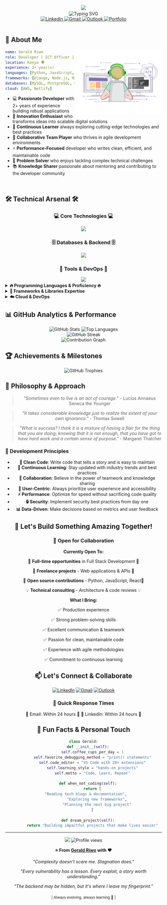 <div align="center">
  <img src="https://capsule-render.vercel.app/api?type=waving&color=gradient&customColorList=6,11,20&height=200&section=header&text=Hey%20there%20🤝%20I'm%20Gerald&fontSize=50&fontColor=fff&animation=twinkling&fontAlignY=35&desc=%20%7C%20Software%20Developer%20%7C%20ICT%20Officer%20%7C%20IT%20Support%20Specialist%20%7C%20Cyber-Security%20Enthusiast%20%&descAlignY=55&descAlign=50" />
</div>

<div align="center">
  <img src="https://readme-typing-svg.herokuapp.com?font=Fira+Code&size=32&duration=2500&pause=800&color=36BCF7&center=true&vCenter=true&width=700&lines=Team+Player+%F0%9F%A4%9D;Collaborative+%F0%9F%91%A5;Fast+Paced+%E2%9A%A1;Self+Motivated+%F0%9F%9A%80;Fast+Learner+%F0%9F%93%9A;Problem+Solver+%F0%9F%A7%A9;Versatile+%F0%9F%94%A7;Driven+%F0%9F%8E%AF;Resourceful+%F0%9F%92%A1;Reliable+%E2%9C%85" alt="Typing SVG" />
</div>

<div align="center">
  <a href="https://www.linkedin.com/in/gerald-riwo-8604192bb/">
    <img src="https://img.shields.io/badge/LinkedIn-Connect-0077B5?style=for-the-badge&logo=linkedin&logoColor=white&labelColor=0077B5" alt="LinkedIn"/>
  </a>
  <a href="mailto:riwo.gerald@gmail.com">
    <img src="https://img.shields.io/badge/Gmail-Contact-D14836?style=for-the-badge&logo=gmail&logoColor=white&labelColor=D14836" alt="Gmail"/>
  </a>
  <a href="mailto:riwo.gerald@outlook.com">
    <img src="https://img.shields.io/badge/Outlook-Email-0078D4?style=for-the-badge&logo=microsoft-outlook&logoColor=white&labelColor=0078D4" alt="Outlook"/>
  </a>
  <a href="https://github.com/riwogerald">
    <img src="https://img.shields.io/badge/Portfolio-Visit-FF6B6B?style=for-the-badge&logo=github&logoColor=white&labelColor=FF6B6B" alt="Portfolio"/>
  </a>
</div>

<br/>

## 🚀 About Me

<img align="right" alt="Coding" width="280" src="https://raw.githubusercontent.com/devSouvik/devSouvik/master/gif3.gif">

<div align="left">

```yaml
name: Gerald Riwo
role: Developer | ICT Officer | IT Support Specialist | 
location: Kenya 🌍
experience: 2+ year(s)
languages: [Python, JavaScript, TypeScript, C++, Java, Ruby, C#]
frameworks: [Django, Node.js, Rails, React, Qt]
databases: [MySQL, PostgreSQL, SQLite, MongoDB]
cloud: [AWS, Netlify]
```

</div>

<div align="left">

- 💻 **Passionate Developer** with 2+ years of experience building robust applications
- 🌟 **Innovation Enthusiast** who transforms ideas into scalable digital solutions
- 🎯 **Continuous Learner** always exploring cutting-edge technologies and best practices
- 🤝 **Collaborative Team Player** who thrives in agile development environments
- ⚡ **Performance-Focused** developer who writes clean, efficient, and maintainable code
- 🔧 **Problem Solver** who enjoys tackling complex technical challenges
- 📚 **Knowledge Sharer** passionate about mentoring and contributing to the developer community

</div>

<br clear="right"/>

## 🛠️ Technical Arsenal 🛠️

<div align="center">

### 💻 **Core Technologies** 💻

<img src="https://skillicons.dev/icons?i=python,javascript,typescript,react,nodejs,django&theme=dark&perline=6" />

### 🗄️ **Databases & Backend** 🗄️

<img src="https://skillicons.dev/icons?i=mysql,postgresql,sqlite,mongodb,redis,graphql&theme=dark&perline=6" />

### 🔧 **Tools & DevOps** 🔧

<img src="https://skillicons.dev/icons?i=git,github,docker,aws,linux,vscode&theme=dark&perline=6" />

</div>

<details>
<summary><b>🔥 Programming Languages & Proficiency 🔥</b></summary>
<br/>

| Language | Proficiency | Years | Primary Use |
|----------|-------------|-------|-------------|
| **Python** | ⭐⭐⭐⭐⭐ | 2+ | Backend Development, Data Analysis, Automation |
| **JavaScript** | ⭐⭐⭐⭐⭐ | 2+ | Full Stack Development, Frontend Logic |
| **TypeScript** | ⭐⭐⭐⭐ | 2+ | Type-safe Frontend & Backend Development |
| **C/C++** | ⭐⭐⭐⭐ | 2+ | System Programming, Performance-critical Apps |
| **Java** | ⭐⭐⭐⭐ | 2+ | Enterprise Applications, Android Development |
| **Ruby** | ⭐⭐⭐ | 1+ | Web Development with Rails |
| **C#** | ⭐⭐⭐ | 1+ | Desktop Applications, .NET Development |

</details>

<details>
<summary><b>🚀 Frameworks & Libraries Expertise</b></summary>
<br/>

**Backend Frameworks:**
- 🐍 **Django** - REST APIs, Admin Panels, Full-stack Applications
- 🟢 **Node.js** - Microservices, Real-time Applications, APIs
- 💎 **Ruby on Rails** - Rapid Prototyping, MVC Applications
- ⚡ **Express.js** - Lightweight APIs, Middleware Development

**Frontend Technologies:**
- ⚛️ **React** - SPAs, Component Libraries, State Management
- 🎨 **HTML5/CSS3** - Responsive Design, Modern Layouts
- 📱 **Responsive Design** - Mobile-first Development

**Desktop Development:**
- 🖥️ **Qt Framework** - Cross-platform Desktop Applications

**Database Technologies:**
- 🐘 **PostgreSQL** - Complex Queries, Data Modeling
- 🐬 **MySQL** - Web Applications, Performance Optimization
- 📊 **SQLite** - Embedded Applications, Prototyping
- 🍃 **MongoDB** - Document Stores, Flexible Schemas

</details>

<details>
<summary><b>☁️ Cloud & DevOps</b></summary>
<br/>

<div align="center">
  <img src="https://skillicons.dev/icons?i=aws,docker,heroku,netlify,vercel,nginx&theme=dark" />
</div>

- **Cloud Platforms**: AWS (EC2, S3, RDS), Heroku, Netlify, Vercel
- **Containerization**: Docker, Docker Compose
- **Version Control**: Git, GitHub, GitLab
- **CI/CD**: GitHub Actions, Automated Testing
- **Web Servers**: Nginx, Apache
- **Project Management**: Jira - Agile workflows, Sprint planning, Issue tracking
- **Monitoring**: Basic logging and error tracking

</details>

## 📊 GitHub Analytics & Performance

<div align="center">
  <img height="200em" src="https://github-readme-stats.vercel.app/api?username=riwogerald&show_icons=true&theme=tokyonight&hide_border=true&count_private=true&include_all_commits=true&custom_title=Gerald's%20GitHub%20Stats" alt="GitHub Stats" />
  <img height="200em" src="https://github-readme-stats.vercel.app/api/top-langs/?username=riwogerald&layout=compact&theme=tokyonight&hide_border=true&langs_count=14&custom_title=Most%20Used%20Languages" alt="Top Languages" />
</div>

<div align="center">
  <img src="https://github-readme-streak-stats.herokuapp.com/?user=riwogerald&theme=tokyonight&hide_border=true&stroke=36BCF7&ring=36BCF7&fire=FF6B6B" alt="GitHub Streak" />
</div>

<div align="center">
  <img src="https://github-readme-activity-graph.vercel.app/graph?username=riwogerald&theme=tokyo-night&hide_border=true&area=true&custom_title=Gerald's%20Contribution%20Timeline" alt="Contribution Graph" />
</div>

## 🏆 Achievements & Milestones

<div align="center">
  <img src="https://github-profile-trophy.vercel.app/?username=riwogerald&theme=tokyonight&no-frame=true&no-bg=true&margin-w=4&column=4&title=Stars,Followers,Commits,Repositories,MultipleLang,PullRequest" alt="GitHub Trophies" />
</div>


## 🌱 Philosophy & Approach

<div align="center">

> *"Sometimes even to live is an act of courage."* - Lucius Annaeus Seneca the Younger 

> *"It takes considerable knowledge just to realize the extent of your own ignorance."* - Thomas Sowell

> *"What is success? I think it is a mixture of having a flair for the thing that you are doing; knowing that it is not enough, that you have got to have hard work and a certain sense of purpose."* - Margaret Thatcher


</div>

### 🎨 **Development Principles**

<div align="center">

- **🧹 Clean Code**: Write code that tells a story and is easy to maintain
- **🔄 Continuous Learning**: Stay updated with industry trends and best practices  
- **🤝 Collaboration**: Believe in the power of teamwork and knowledge sharing
- **🎯 User-Centric**: Always prioritize user experience and accessibility
- **⚡ Performance**: Optimize for speed without sacrificing code quality
- **🔒 Security**: Implement security best practices from day one
- **📊 Data-Driven**: Make decisions based on metrics and user feedback

## 🤝 Let's Build Something Amazing Together!

<div align="center">

### 🚀 **Open for Collaboration**


**Currently Open To:**

  💼 **Full-time opportunities** in Full Stack Development 💼
    
  🚀 **Freelance projects** - Web applications & APIs 🚀
    
  🔧 **Open source contributions** - Python, JavaScript, React🔧
    
  💡 **Technical consulting** - Architecture & code reviews 💡

**What I Bring:**

  ✅ Production experience
  
  ✅ Strong problem-solving skills
  
  ✅ Excellent communication & teamwork
  
  ✅ Passion for clean, maintainable code
  
  ✅ Experience with agile methodologies
  
  ✅ Commitment to continuous learning
  
</div>

## 📫 Let's Connect & Collaborate

<div align="center">
  
[![LinkedIn](https://img.shields.io/badge/LinkedIn-Professional_Network-0077B5?style=for-the-badge&logo=linkedin&logoColor=white)](https://www.linkedin.com/in/gerald-riwo-8604192bb/)
[![Gmail](https://img.shields.io/badge/Gmail-riwo.gerald@gmail.com-D14836?style=for-the-badge&logo=gmail&logoColor=white)](mailto:riwo.gerald@gmail.com)
[![Outlook](https://img.shields.io/badge/Outlook-riwo.gerald@outlook.com-0078D4?style=for-the-badge&logo=microsoft-outlook&logoColor=white)](mailto:riwo.gerald@outlook.com)

### 💬 **Quick Response Times**
📧 Email: Within 24 hours 📧
💼 LinkedIn: Within 24 hours 💼  

</div>

## 🎉 Fun Facts & Personal Touch

<div align="center">

```python
class Gerald:
    def __init__(self):
        self.coffee_cups_per_day = 1
        self.favorite_debugging_method = "print() statements"
        self.code_editor = "VS Code with 20+ extensions"
        self.learning_style = "hands-on projects"
        self.motto = "Code, Learn, Repeat"
        
    def when_not_coding(self):
        return [
            "Reading tech blogs & documentation",          
            "Exploring new frameworks",
            "Planning the next big project"
        ]
        
    def dream_project(self):
        return "Building impactful projects that make lives easier"
```

</div>

---

<div align="center">
  <img src="https://capsule-render.vercel.app/api?type=waving&color=gradient&customColorList=6,11,20&height=120&section=footer" />
  
  <img src="https://komarev.com/ghpvc/?username=riwogerald&label=Profile%20views&color=36BCF7&style=for-the-badge" alt="Profile views" />
  
  **⭐️ From [Gerald Riwo](https://github.com/riwogerald) with ❤️**
  
  *"Complexity doesn't scare me. Stagnation does."*
  
  *"Every vulnerability has a lesson. Every exploit, a story worth understanding."*
  
  *"The backend may be hidden, but it's where I leave my fingerprint."*
  
  <sub>| Always evolving, always learning 🚀 |</sub>
</div>
